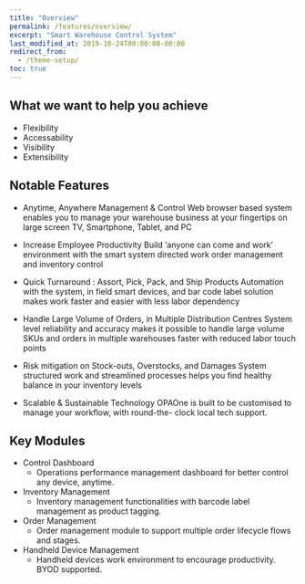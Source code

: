 ```yaml
---
title: "Overview"
permalink: /features/overview/
excerpt: "Smart Warehouse Control System"
last_modified_at: 2019-10-24T00:00:00-00:00
redirect_from:
  - /theme-setup/
toc: true
---
```


## What we want to help you achieve

- Flexibility
- Accessability
- Visibility
- Extensibility

## Notable Features

- Anytime, Anywhere Management & Control
  Web browser based system enables you to manage your warehouse business at your fingertips on large screen TV, Smartphone, Tablet, and PC

- Increase Employee Productivity
  Build ‘anyone can come and work’ environment with the smart system directed work order management and inventory control

- Quick Turnaround :
  Assort, Pick, Pack, and Ship Products Automation with the system, in field smart devices, and bar code label solution makes work faster and easier with less labor dependency

- Handle Large Volume of Orders, in Multiple Distribution Centres
  System level reliability and accuracy makes it possible to handle large volume SKUs and orders in multiple warehouses faster with reduced labor touch points

- Risk mitigation on Stock-outs, Overstocks, and Damages
  System structured work and streamlined processes helps you find healthy balance in your inventory levels

- Scalable & Sustainable Technology
  OPAOne is built to be customised to manage your workflow, with round-the- clock local tech support.

## Key Modules

- Control Dashboard
  - Operations performance management dashboard for better control any device, anytime.
- Inventory Management
  - Inventory management functionalities with barcode label management as product tagging.
- Order Management
  - Order management module to support multiple order lifecycle flows and stages.
- Handheld Device Management
  - Handheld devices work environment to encourage productivity. BYOD supported.
